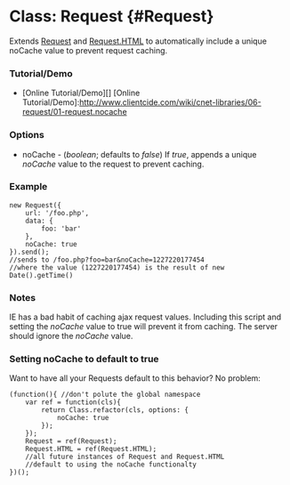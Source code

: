 Class: Request {#Request}
=========================

Extends [Request][] and [Request.HTML][] to automatically include a unique noCache value to prevent request caching.

### Tutorial/Demo

* [Online Tutorial/Demo][]
[Online Tutorial/Demo]:http://www.clientcide.com/wiki/cnet-libraries/06-request/01-request.nocache

### Options

* noCache - (*boolean*; defaults to *false*) If *true*, appends a unique *noCache* value to the request to prevent caching.

### Example

	new Request({
		url: '/foo.php',
		data: {
			foo: 'bar'
		},
		noCache: true
	}).send();
	//sends to /foo.php?foo=bar&noCache=1227220177454
	//where the value (1227220177454) is the result of new Date().getTime()

### Notes

IE has a bad habit of caching ajax request values. Including this script and setting the *noCache* value to true will prevent it from caching. The server should ignore the *noCache* value.

### Setting noCache to default to true

Want to have all your Requests default to this behavior? No problem:

	(function(){ //don't polute the global namespace
		var ref = function(cls){
		    return Class.refactor(cls, options: {
		        noCache: true
		    });
		});
		Request = ref(Request);
		Request.HTML = ref(Request.HTML);
		//all future instances of Request and Request.HTML
		//default to using the noCache functionalty
	})();


[Request]: http://docs.mootools.net/Request/Request
[Request.HTML]: http://docs.mootools.net/Request/Request.HTML

